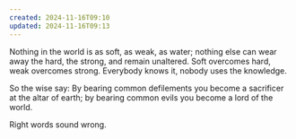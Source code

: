 ```yaml
---
created: 2024-11-16T09:10
updated: 2024-11-16T09:13
---
```



Nothing in the world
is as soft, as weak, as water;
nothing else can wear away
the hard, the strong,
and remain unaltered.
Soft overcomes hard,
weak overcomes strong.
Everybody knows it,
nobody uses the knowledge.

So the wise say:
By bearing common defilements
you become a sacrificer at the altar of earth;
by bearing common evils
you become a lord of the world.

Right words sound wrong.



